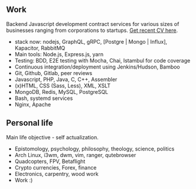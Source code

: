 ## Work
Backend Javascript development contract services for various sizes of businesses ranging from corporations
to startups. [Get recent CV here](/_static/cv.pdf).

- stack now: nodejs, GraphQL, gRPC, \[Postgre | Mongo | Influx\], Kapacitor, RabbitMQ
- Main tools: Node.js, Express.js, yarn
- Testing: BDD, E2E testing with Mocha, Chai, Istambul for code coverage
- Continuous integration/deployment using Jenkins/Hudson, Bamboo
- Git, Github, Gitlab, peer reviews
- Javascript, PHP, Java, C, C++, Assembler
- (x)HTML, CSS (Sass, Less), XML, XSLT
- MongoDB, Redis, MySQL, PostgreSQL
- Bash, systemd services
- Nginx, Apache

## Personal life
Main life objective - self actualization.

- Epistomology, psychology, philosophy, theology, science, politics
- Arch Linux, i3wm, dwm, vim, ranger, qutebrowser
- Quadcopters, FPV, Betaflight
- Crypto currencies, Forex, finance
- Electronics, carpentry, wood work
- Work :)
